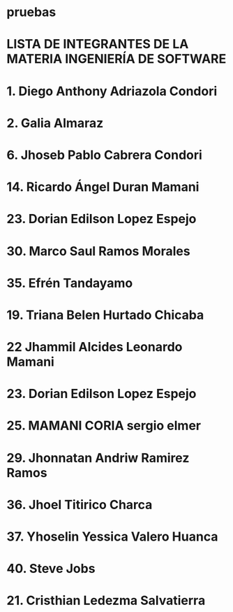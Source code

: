 # pruebas
# LISTA DE INTEGRANTES DE LA MATERIA INGENIERÍA DE SOFTWARE
# 1. Diego Anthony Adriazola Condori
# 2. Galia Almaraz
# 6. Jhoseb Pablo Cabrera Condori
# 14. Ricardo Ángel Duran Mamani
# 23. Dorian Edilson Lopez Espejo
# 30. Marco Saul Ramos Morales
# 35. Efrén Tandayamo
# 19. Triana Belen Hurtado Chicaba
# 22 Jhammil Alcides Leonardo Mamani  
# 23. Dorian Edilson Lopez Espejo
# 25. MAMANI CORIA sergio elmer 
# 29. Jhonnatan Andriw Ramirez Ramos
# 36. Jhoel Titirico Charca
# 37. Yhoselin Yessica Valero Huanca

# 40. Steve Jobs
# 21. Cristhian Ledezma Salvatierra




